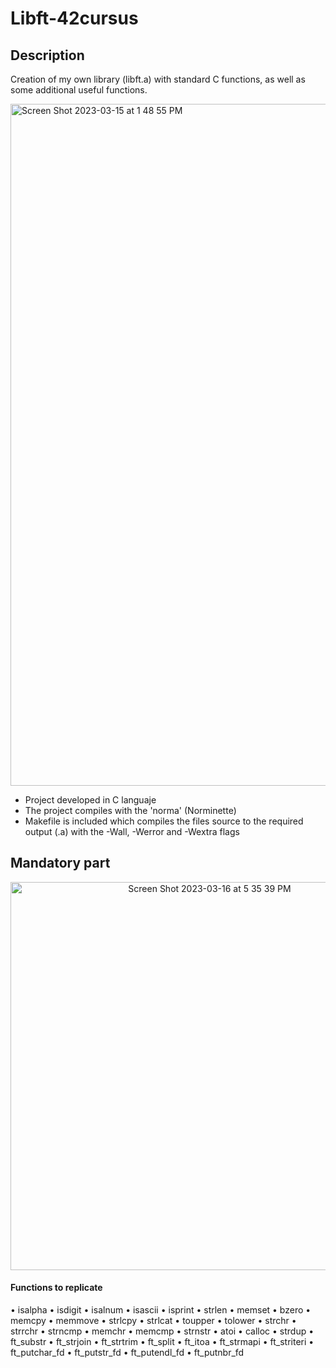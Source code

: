 <h1>Libft-42cursus</h1>

## Description 
Creation of my own library (libft.a) with standard C functions, as well as some additional useful functions.

<img width="1091" alt="Screen Shot 2023-03-15 at 1 48 55 PM" src="https://user-images.githubusercontent.com/121127625/225686669-c84e2168-3e6e-4fc3-885b-7d0c2253a7fc.png">

* Project developed in C languaje
* The project compiles with the 'norma' (Norminette)
* Makefile is included which compiles the files source to the required output (.a) with the -Wall, -Werror and -Wextra flags

## Mandatory part

<p align="center">
  <img width="621" alt="Screen Shot 2023-03-16 at 5 35 39 PM" src="https://user-images.githubusercontent.com/121127625/225689600-dd4d8efc-7071-49d6-a9fc-74f738377edc.png">
</p>

#### Functions to replicate
• isalpha
• isdigit
• isalnum
• isascii
• isprint
• strlen
• memset
• bzero
• memcpy
• memmove
• strlcpy
• strlcat
• toupper
• tolower
• strchr
• strrchr
• strncmp
• memchr
• memcmp
• strnstr
• atoi
• calloc
• strdup
• ft_substr
• ft_strjoin
• ft_strtrim
• ft_split
• ft_itoa
• ft_strmapi
• ft_striteri
• ft_putchar_fd
• ft_putstr_fd
• ft_putendl_fd
• ft_putnbr_fd


